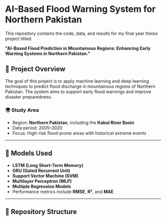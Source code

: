 # AI-Based Flood Warning System for Northern Pakistan

This repository contains the code, data, and results for my final year thesis project titled:

**"AI-Based Flood Prediction in Mountainous Regions: Enhancing Early Warning Systems in Northern Pakistan."**

## 📌 Project Overview

The goal of this project is to apply machine learning and deep learning techniques to predict flood discharge in mountainous regions of Northern Pakistan. The system aims to support early flood warnings and improve disaster preparedness.

### 🌍 Study Area
- Region: **Northern Pakistan**, including the **Kabul River Basin**
- Data period: 2005–2020
- Focus: High-risk flood-prone areas with historical extreme events

---

## 🧠 Models Used
- **LSTM (Long Short-Term Memory)**
- **GRU (Gated Recurrent Unit)**
- **Support Vector Machine (SVM)**
- **Multilayer Perceptron (MLP)**
- **Multiple Regression Models**
- Performance metrics include **RMSE**, **R²**, and **MAE**

---

## 📁 Repository Structure

